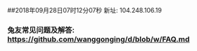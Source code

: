 ##2018年09月28日07时12分07秒 新址: 104.248.106.19
### 兔友常见问题及解答: https://github.com/wanggonging/d/blob/w/FAQ.md
